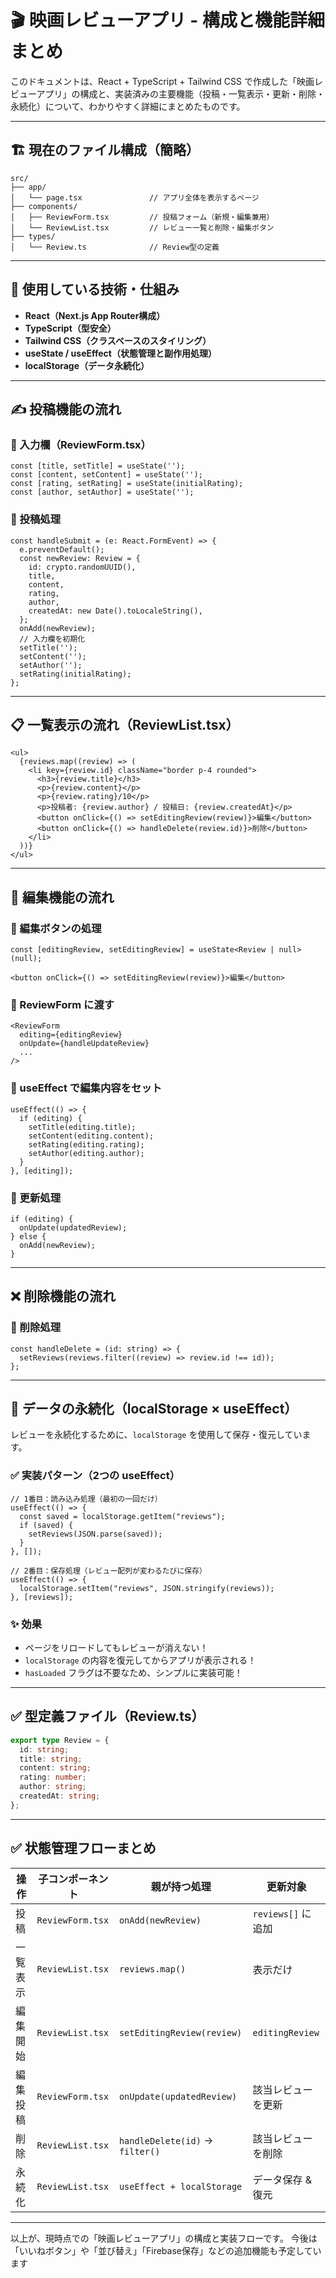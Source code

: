# 🎬 映画レビューアプリ - 構成と機能詳細まとめ

このドキュメントは、React + TypeScript + Tailwind CSS で作成した「映画レビューアプリ」の構成と、実装済みの主要機能（投稿・一覧表示・更新・削除・永続化）について、わかりやすく詳細にまとめたものです。

---

## 🏗️ 現在のファイル構成（簡略）

```
src/
├── app/
│   └── page.tsx               // アプリ全体を表示するページ
├── components/
│   ├── ReviewForm.tsx         // 投稿フォーム（新規・編集兼用）
│   └── ReviewList.tsx         // レビュー一覧と削除・編集ボタン
├── types/
│   └── Review.ts              // Review型の定義
```

---

## 🧩 使用している技術・仕組み

- **React（Next.js App Router構成）**
- **TypeScript（型安全）**
- **Tailwind CSS（クラスベースのスタイリング）**
- **useState / useEffect（状態管理と副作用処理）**
- **localStorage（データ永続化）**

---

## ✍️ 投稿機能の流れ

### 🔹 入力欄（ReviewForm.tsx）
```tsx
const [title, setTitle] = useState('');
const [content, setContent] = useState('');
const [rating, setRating] = useState(initialRating);
const [author, setAuthor] = useState('');
```

### 🔹 投稿処理
```tsx
const handleSubmit = (e: React.FormEvent) => {
  e.preventDefault();
  const newReview: Review = {
    id: crypto.randomUUID(),
    title,
    content,
    rating,
    author,
    createdAt: new Date().toLocaleString(),
  };
  onAdd(newReview);
  // 入力欄を初期化
  setTitle('');
  setContent('');
  setAuthor('');
  setRating(initialRating);
};
```

---

## 📋 一覧表示の流れ（ReviewList.tsx）

```tsx
<ul>
  {reviews.map((review) => (
    <li key={review.id} className="border p-4 rounded">
      <h3>{review.title}</h3>
      <p>{review.content}</p>
      <p>{review.rating}/10</p>
      <p>投稿者: {review.author} / 投稿日: {review.createdAt}</p>
      <button onClick={() => setEditingReview(review)}>編集</button>
      <button onClick={() => handleDelete(review.id)}>削除</button>
    </li>
  ))}
</ul>
```

---

## 🔄 編集機能の流れ

### 🔹 編集ボタンの処理
```tsx
const [editingReview, setEditingReview] = useState<Review | null>(null);

<button onClick={() => setEditingReview(review)}>編集</button>
```

### 🔹 ReviewForm に渡す
```tsx
<ReviewForm
  editing={editingReview}
  onUpdate={handleUpdateReview}
  ...
/>
```

### 🔹 useEffect で編集内容をセット
```tsx
useEffect(() => {
  if (editing) {
    setTitle(editing.title);
    setContent(editing.content);
    setRating(editing.rating);
    setAuthor(editing.author);
  }
}, [editing]);
```

### 🔹 更新処理
```tsx
if (editing) {
  onUpdate(updatedReview);
} else {
  onAdd(newReview);
}
```

---

## ❌ 削除機能の流れ

### 🔹 削除処理
```tsx
const handleDelete = (id: string) => {
  setReviews(reviews.filter((review) => review.id !== id));
};
```

---

## 💾 データの永続化（localStorage × useEffect）

レビューを永続化するために、`localStorage` を使用して保存・復元しています。

### ✅ 実装パターン（2つの useEffect）

```tsx
// 1番目：読み込み処理（最初の一回だけ）
useEffect(() => {
  const saved = localStorage.getItem("reviews");
  if (saved) {
    setReviews(JSON.parse(saved));
  }
}, []);

// 2番目：保存処理（レビュー配列が変わるたびに保存）
useEffect(() => {
  localStorage.setItem("reviews", JSON.stringify(reviews));
}, [reviews]);
```

### ✨ 効果
- ページをリロードしてもレビューが消えない！
- `localStorage` の内容を復元してからアプリが表示される！
- `hasLoaded` フラグは不要なため、シンプルに実装可能！

---

## ✅ 型定義ファイル（Review.ts）

```ts
export type Review = {
  id: string;
  title: string;
  content: string;
  rating: number;
  author: string;
  createdAt: string;
};
```

---

## ✅ 状態管理フローまとめ

| 操作       | 子コンポーネント      | 親が持つ処理                         | 更新対象        |
|------------|------------------------|--------------------------------------|-----------------|
| 投稿       | `ReviewForm.tsx`       | `onAdd(newReview)`                   | `reviews[]` に追加 |
| 一覧表示   | `ReviewList.tsx`       | `reviews.map()`                      | 表示だけ         |
| 編集開始   | `ReviewList.tsx`       | `setEditingReview(review)`           | `editingReview`  |
| 編集投稿   | `ReviewForm.tsx`       | `onUpdate(updatedReview)`            | 該当レビューを更新 |
| 削除       | `ReviewList.tsx`       | `handleDelete(id)` → `filter()`     | 該当レビューを削除 |
| 永続化     | `ReviewList.tsx`       | `useEffect + localStorage`           | データ保存 & 復元 |

---

以上が、現時点での「映画レビューアプリ」の構成と実装フローです。
今後は「いいねボタン」や「並び替え」「Firebase保存」などの追加機能も予定しています 

